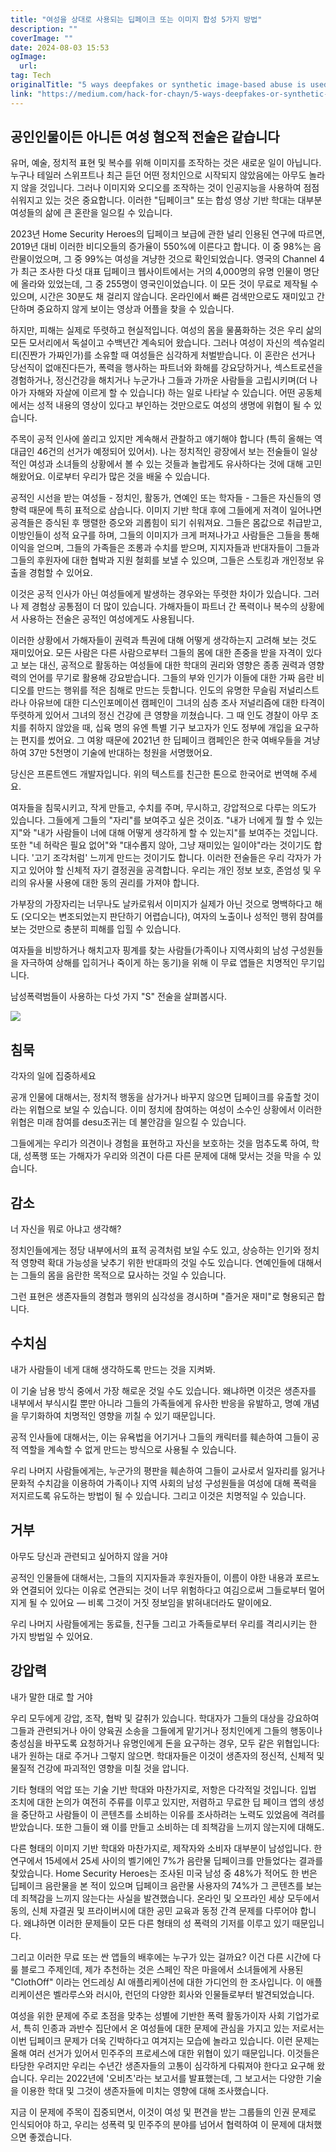 ```yaml
---
title: "여성을 상대로 사용되는 딥페이크 또는 이미지 합성 5가지 방법"
description: ""
coverImage: ""
date: 2024-08-03 15:53
ogImage: 
  url: 
tag: Tech
originalTitle: "5 ways deepfakes or synthetic image-based abuse is used against women"
link: "https://medium.com/hack-for-chayn/5-ways-deepfakes-or-synthetic-image-based-abuse-is-used-against-women-ffd100c577e9"
---
```




## 공인인물이든 아니든 여성 혐오적 전술은 같습니다

유머, 예술, 정치적 표현 및 복수를 위해 이미지를 조작하는 것은 새로운 일이 아닙니다. 누구나 테일러 스위프트나 최근 듣던 어떤 정치인으로 시작되지 않았음에는 아무도 놀라지 않을 것입니다. 그러나 이미지와 오디오를 조작하는 것이 인공지능을 사용하여 점점 쉬워지고 있는 것은 중요합니다. 이러한 "딥페이크" 또는 합성 영상 기반 학대는 대부분 여성들의 삶에 큰 혼란을 일으킬 수 있습니다.

2023년 Home Security Heroes의 딥페이크 보급에 관한 널리 인용된 연구에 따르면, 2019년 대비 이러한 비디오들의 증가율이 550%에 이른다고 합니다. 이 중 98%는 음란물이었으며, 그 중 99%는 여성을 겨냥한 것으로 확인되었습니다. 영국의 Channel 4가 최근 조사한 다섯 대표 딥페이크 웹사이트에서는 거의 4,000명의 유명 인물이 명단에 올라와 있었는데, 그 중 255명이 영국인이었습니다. 이 모든 것이 무료로 제작될 수 있으며, 시간은 30분도 채 걸리지 않습니다. 온라인에서 빠른 검색만으로도 재미있고 간단하며 중요하지 않게 보이는 영상과 어플을 찾을 수 있습니다.

하지만, 피해는 실제로 뚜렷하고 현실적입니다. 여성의 몸을 물품화하는 것은 우리 삶의 모든 모서리에서 독설이고 수백년간 계속되어 왔습니다. 그러나 여성이 자신의 섹슈얼리티(진짠가 가짜인가)를 소유할 때 여성들은 심각하게 처벌받습니다. 이 혼란은 선거나 당선직이 없애진다든가, 폭력을 행사하는 파트너와 화해를 강요당하거나, 섹스트로션을 경험하거나, 정신건강을 해치거나 누군가나 그들과 가까운 사람들을 고립시키며(더 나아가 자해와 자살에 이르게 할 수 있습니다) 하는 일로 나타날 수 있습니다. 어떤 공동체에서는 성적 내용의 영상이 있다고 부인하는 것만으로도 여성의 생명에 위협이 될 수 있습니다.

<div class="content-ad"></div>

주목이 공적 인사에 쏠리고 있지만 계속해서 관찰하고 얘기해야 합니다 (특히 올해는 역대급인 46건의 선거가 예정되어 있어서). 나는 정치적인 광장에서 보는 전술들이 일상적인 여성과 소녀들의 상황에서 볼 수 있는 것들과 놀랍게도 유사하다는 것에 대해 고민해왔어요. 이로부터 우리가 많은 것을 배울 수 있습니다.

공적인 시선을 받는 여성들 - 정치인, 활동가, 연예인 또는 학자들 - 그들은 자신들의 영향력 때문에 특히 표적으로 삼습니다. 이미지 기반 학대 후에 그들에게 저격이 일어나면 공격들은 증식된 후 맹렬한 증오와 괴롭힘이 되기 쉬워져요. 그들은 몸값으로 취급받고, 이방인들이 성적 요구를 하며, 그들의 이미지가 크게 퍼져나가고 사람들은 그들을 통해 이익을 얻으며, 그들의 가족들은 조롱과 수치를 받으며, 지지자들과 반대자들이 그들과 그들의 후원자에 대한 협박과 지원 철회를 보낼 수 있으며, 그들은 스토킹과 개인정보 유출을 경험할 수 있어요.

이것은 공적 인사가 아닌 여성들에게 발생하는 경우와는 뚜렷한 차이가 있습니다. 그러나 제 경험상 공통점이 더 많이 있습니다. 가해자들이 파트너 간 폭력이나 복수의 상황에서 사용하는 전술은 공적인 여성에게도 사용됩니다.

이러한 상황에서 가해자들이 권력과 특권에 대해 어떻게 생각하는지 고려해 보는 것도 재미있어요. 모든 사람은 다른 사람으로부터 그들의 몸에 대한 존중을 받을 자격이 있다고 보는 대신, 공적으로 활동하는 여성들에 대한 학대의 권리와 영향은 종종 권력과 영향력의 언어를 무기로 활용해 강요받습니다. 그들의 부와 인기가 이들에 대한 가짜 음란 비디오를 만드는 행위를 적은 침해로 만드는 듯합니다. 인도의 유명한 무슬림 저널리스트 라나 아유브에 대한 디스인포메이션 캠페인이 그녀의 심층 조사 저널리즘에 대한 타격이 뚜렷하게 있어서 그녀의 정신 건강에 큰 영향을 끼쳤습니다. 그 때 인도 경찰이 아무 조치를 취하지 않았을 때, 십육 명의 유엔 특별 기구 보고자가 인도 정부에 개입을 요구하는 편지를 썼어요. 그 여왕 때문에 2021년 한 딥페이크 캠페인은 한국 여배우들을 겨냥하여 37만 5천명이 기술에 반대하는 청원을 서명했어요.

<div class="content-ad"></div>

당신은 프론트엔드 개발자입니다. 위의 텍스트를 친근한 톤으로 한국어로 번역해 주세요.

여자들을 침묵시키고, 작게 만들고, 수치를 주며, 무시하고, 강압적으로 다루는 의도가 있습니다. 그들에게 그들의 "자리"를 보여주고 싶은 것이죠. "내가 너에게 뭘 할 수 있는지"와 "내가 사람들이 너에 대해 어떻게 생각하게 할 수 있는지"를 보여주는 것입니다. 또한 "네 허락은 필요 없어"와 "대수롭지 않아, 그냥 재미있는 일이야"라는 것이기도 합니다. '고기 조각처럼' 느끼게 만드는 것이기도 합니다. 이러한 전술들은 우리 각자가 가지고 있어야 할 신체적 자기 결정권을 공격합니다. 우리는 개인 정보 보호, 존엄성 및 우리의 유사물 사용에 대한 동의 권리를 가져야 합니다.

가부장의 가장자리는 너무나도 날카로워서 이미지가 실제가 아닌 것으로 명백하다고 해도 (오디오는 변조되었는지 판단하기 어렵습니다), 여자의 노출이나 성적인 행위 참여를 보는 것만으로 충분히 피해를 입힐 수 있습니다.

여자들을 비방하거나 해치고자 핑계를 찾는 사람들(가족이나 지역사회의 남성 구성원들을 자극하여 상해를 입히거나 죽이게 하는 동기)을 위해 이 무료 앱들은 치명적인 무기입니다.

남성폭력범들이 사용하는 다섯 가지 "S" 전술을 살펴봅시다.

<div class="content-ad"></div>

<img src="/assets/img/5waysdeepfakesorsyntheticimage-basedabuseisusedagainstwomen_0.png" />

## 침묵

각자의 일에 집중하세요

공개 인물에 대해서는, 정치적 행동을 삼가거나 바꾸지 않으면 딥페이크를 유출할 것이라는 위협으로 보일 수 있습니다. 이미 정치에 참여하는 여성이 소수인 상황에서 이러한 위협은 미래 참여를 desu조귀는 데 불안감을 일으킬 수 있습니다.

<div class="content-ad"></div>

그들에게는 우리가 의견이나 경험을 표현하고 자신을 보호하는 것을 멈추도록 하여, 학대, 성폭행 또는 가해자가 우리와 의견이 다른 다른 문제에 대해 맞서는 것을 막을 수 있습니다.

## 감소

너 자신을 뭐로 아냐고 생각해?

정치인들에게는 정당 내부에서의 표적 공격처럼 보일 수도 있고, 상승하는 인기와 정치적 영향력 확대 가능성을 낮추기 위한 반대파의 것일 수도 있습니다. 연예인들에 대해서는 그들의 몸을 음란한 목적으로 묘사하는 것일 수 있습니다.

<div class="content-ad"></div>

그런 표현은 생존자들의 경험과 행위의 심각성을 경시하며 "즐거운 재미"로 형용되곤 합니다.

## 수치심

내가 사람들이 네게 대해 생각하도록 만드는 것을 지켜봐.

<div class="content-ad"></div>

이 기술 남용 방식 중에서 가장 해로운 것일 수도 있습니다. 왜냐하면 이것은 생존자를 내부에서 부식시킬 뿐만 아니라 그들의 가족들에게 유사한 반응을 유발하고, 명예 개념을 무기화하여 치명적인 영향을 끼칠 수 있기 때문입니다.

공적 인사들에 대해서는, 이는 유욕법을 어기거나 그들의 캐릭터를 훼손하여 그들이 공적 역할을 계속할 수 없게 만드는 방식으로 사용될 수 있습니다.

우리 나머지 사람들에게는, 누군가의 평판을 훼손하여 그들이 교사로서 일자리를 잃거나 문화적 수치감을 이용하여 가족이나 지역 사회의 남성 구성원들을 여성에 대해 폭력을 저지르도록 유도하는 방법이 될 수 있습니다. 그리고 이것은 치명적일 수 있습니다.

## 거부

<div class="content-ad"></div>

아무도 당신과 관련되고 싶어하지 않을 거야

공적인 인물들에 대해서는, 그들의 지지자들과 후원자들이, 이름이 야한 내용과 포르노와 연결되어 있다는 이유로 연관되는 것이 너무 위험하다고 여김으로써 그들로부터 멀어지게 될 수 있어요 — 비록 그것이 거짓 정보임을 밝혀내더라도 말이에요.

우리 나머지 사람들에게는 동료들, 친구들 그리고 가족들로부터 우리를 격리시키는 한 가지 방법일 수 있어요.

## 강압력

<div class="content-ad"></div>

내가 말한 대로 할 거야

우리 모두에게 강압, 조작, 협박 및 갈취가 있습니다. 학대자가 그들의 대상을 강요하여 그들과 관련되거나 아이 양육권 소송을 그들에게 맡기거나 정치인에게 그들의 행동이나 충성심을 바꾸도록 요청하거나 유명인에게 돈을 요구하는 경우, 모두 같은 위협입니다: 내가 원하는 대로 주거나 그렇지 않으면. 학대자들은 이것이 생존자의 정신적, 신체적 및 물질적 건강에 파괴적인 영향을 미칠 것을 압니다.

기타 형태의 억압 또는 기술 기반 학대와 마찬가지로, 저항은 다각적일 것입니다. 입법 조치에 대한 논의가 여전히 주류를 이루고 있지만, 저렴하고 무료한 딥 페이크 앱의 생성을 중단하고 사람들이 이 콘텐츠를 소비하는 이유를 조사하려는 노력도 있었음에 격려를 받았습니다. 또한 그들이 왜 이를 만들고 소비하는 데 죄책감을 느끼지 않는지에 대해도.

다른 형태의 이미지 기반 학대와 마찬가지로, 제작자와 소비자 대부분이 남성입니다. 한 연구에서 15세에서 25세 사이의 벨기에인 7%가 음란물 딥페이크를 만들었다는 결과를 찾았습니다. Home Security Heroes는 조사된 미국 남성 중 48%가 적어도 한 번은 딥페이크 음란물을 본 적이 있으며 딥페이크 음란물 사용자의 74%가 그 콘텐츠를 보는 데 죄책감을 느끼지 않는다는 사실을 발견했습니다. 온라인 및 오프라인 세상 모두에서 동의, 신체 자결권 및 프라이버시에 대한 공민 교육과 동정 간격 문제를 다루어야 합니다. 왜냐하면 이러한 문제들이 모든 다른 형태의 성 폭력의 기저를 이루고 있기 때문입니다.

<div class="content-ad"></div>

그리고 이러한 무료 또는 싼 앱들의 배후에는 누구가 있는 걸까요? 이건 다른 시간에 다룰 블로그 주제인데, 제가 추천하는 것은 스페인 작은 마을에서 소녀들에게 사용된 "ClothOff" 이라는 언드레싱 AI 애플리케이션에 대한 가디언의 한 조사입니다. 이 애플리케이션은 벨라루스와 러시아, 런던의 다양한 회사와 인물들로부터 발견되었습니다.

여성을 위한 문제에 주로 초점을 맞추는 성별에 기반한 폭력 활동가이자 사회 기업가로서, 특히 인종과 과반수 집단에서 온 여성들에 대한 문제에 관심을 가지고 있는 저로서는 이번 딥페이크 문제가 더욱 긴박하다고 여겨지는 모습에 놀라고 있습니다. 이런 문제는 올해 여러 선거가 있어서 민주주의 프로세스에 대한 위협이 있기 때문입니다. 이것들은 타당한 우려지만 우리는 수년간 생존자들의 고통이 심각하게 다뤄져야 한다고 요구해 왔습니다. 우리는 2022년에 '오비츠'라는 보고서를 발표했는데, 그 보고서는 다양한 기술을 이용한 학대 및 그것이 생존자들에 미치는 영향에 대해 조사했습니다.

지금 이 문제에 주목이 집중되면서, 이것이 여성 및 편견을 받는 그룹들의 인권 문제로 인식되어야 하고, 우리는 성폭력 및 민주주의 분야를 넘어서 협력하여 이 문제에 대처했으면 좋겠습니다.
